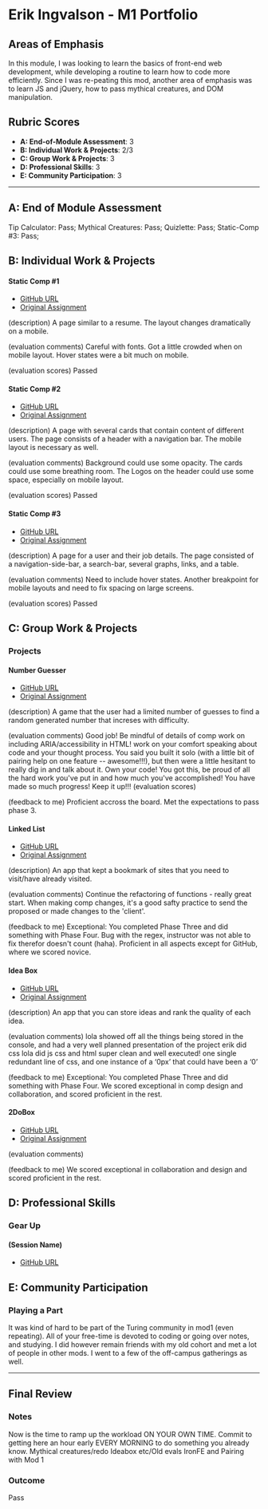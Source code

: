# Erik Ingvalson - M1 Portfolio

## Areas of Emphasis

In this module, I was looking to learn the basics of front-end web development, while developing a routine to learn how to code more efficiently. Since I was re-peating this mod, another area of emphasis was to learn JS and jQuery, how to pass mythical creatures, and DOM manipulation.

## Rubric Scores

* **A: End-of-Module Assessment**: 3
* **B: Individual Work & Projects**: 2/3 
* **C: Group Work & Projects**: 3
* **D: Professional Skills**: 3
* **E: Community Participation**: 3

-----------------------

## A: End of Module Assessment

Tip Calculator: Pass;
Mythical Creatures: Pass;
Quizlette: Pass;
Static-Comp #3: Pass;

## B: Individual Work & Projects

#### Static Comp #1

* [GitHub URL](https://github.com/erik0110/static-comp1)
* [Original Assignment](https://erik0110.github.io/static-comp1/)

(description)
A page similar to a resume. The layout changes dramatically on a mobile.

(evaluation comments)
Careful with fonts. Got a little crowded when on mobile layout. Hover states were a bit much on mobile.

(evaluation scores)
Passed

#### Static Comp #2

* [GitHub URL](https://github.com/erik0110/Static-Comp2-1706)
* [Original Assignment](https://erik0110.github.io/Static-Comp2-1706/)

(description)
A page with several cards that contain content of different users. The page consists of a header with a navigation bar. The mobile layout is necessary as well.

(evaluation comments)
Background could use some opacity. The cards could use some breathing room. The Logos on the header could use some space, especially on mobile layout.

(evaluation scores)
Passed

#### Static Comp #3

* [GitHub URL](https://github.com/erik0110/Static-Comp3-1706)
* [Original Assignment](https://erik0110.github.io/Static-Comp3-1706/.)

(description)
A page for a user and their job details. The page consisted of a navigation-side-bar, a search-bar, several graphs, links, and a table. 

(evaluation comments)
Need to include hover states. Another breakpoint for mobile layouts and need to fix spacing on large screens.

(evaluation scores)
Passed

## C: Group Work & Projects

### Projects

#### Number Guesser

* [GitHub URL](https://github.com/turingschool/front-end-submissions-public/blob/master/1706/mod-1/number-guesser/erik-ingvalson.md)
* [Original Assignment](https://erik0110.github.io/number-guesser1706/)

(description)
A game that the user had a limited number of guesses to find a random generated number that increses with difficulty.

(evaluation comments)
Good job!
Be mindful of details of comp
work on including ARIA/accessibility in HTML!
work on your comfort speaking about code and your thought process. You said you built it solo (with a little bit of pairing help on one feature -- awesome!!!), but then were a little hesitant to really dig in and talk about it. Own your code! You got this, be proud of all the hard work you've put in and how much you've accomplished!
You have made so much progress! Keep it up!!!
(evaluation scores)

(feedback to me)
Proficient accross the board. Met the expectations to pass phase 3.

#### Linked List

* [GitHub URL](https://github.com/turingschool/front-end-submissions-public/blob/master/1706/mod-1/linked-list/ErikIngvalson-AmyHolt.md)
* [Original Assignment](https://erik0110.github.io/link.list/)

(description)
An app that kept a bookmark of sites that you need to visit/have already visited.

(evaluation comments)
Continue the refactoring of functions - really great start. When making comp changes, it's a good safty practice to send the proposed or made changes to the 'client'.

(feedback to me)
Exceptional: You completed Phase Three and did something with Phase Four.
Bug with the regex, instructor was not able to fix therefor doesn't count (haha).
Proficient in all aspects except for GitHub, where we scored novice.

#### Idea Box

* [GitHub URL]()
* [Original Assignment](https://github.com/lolakoala/idea-box)

(description)
An app that you can store ideas and rank the quality of each idea.

(evaluation comments)
lola showed off all the things being stored in the console, and had a very well planned presentation of the project
erik did css
lola did js
css and html super clean and well executed! one single redundant line of css, and one instance of a ‘0px’ that could have been a ‘0’

(feedback to me)
Exceptional: You completed Phase Three and did something with Phase Four.
We scored exceptional in comp design and collaboration, and scored proficient in the rest.

#### 2DoBox

* [GitHub URL](https://github.com/Cache123/2DoBox-Pivot)
* [Original Assignment](https://cache123.github.io/2DoBox-Pivot/)

(evaluation comments)

(feedback to me)
We scored exceptional in collaboration and design and scored proficient in the rest.
## D: Professional Skills

### Gear Up
#### (Session Name)

* [GitHub URL](https://gist.github.com/erik0110/9b3ff7526d9692cb3740e989cbcc9d65)


## E: Community Participation

### Playing a Part

It was kind of hard to be part of the Turing community in mod1 (even repeating). All of your free-time is devoted to coding or going over notes, and studying. I did however remain friends with my old cohort and met a lot of people in other mods. I went to a few of the off-campus gatherings as well.

------------------

## Final Review

### Notes

Now is the time to ramp up the workload ON YOUR OWN TIME. 
Commit to getting here an hour early EVERY MORNING to do something you already know. Mythical creatures/redo Ideabox etc/Old evals
IronFE and Pairing with Mod 1

### Outcome

Pass

